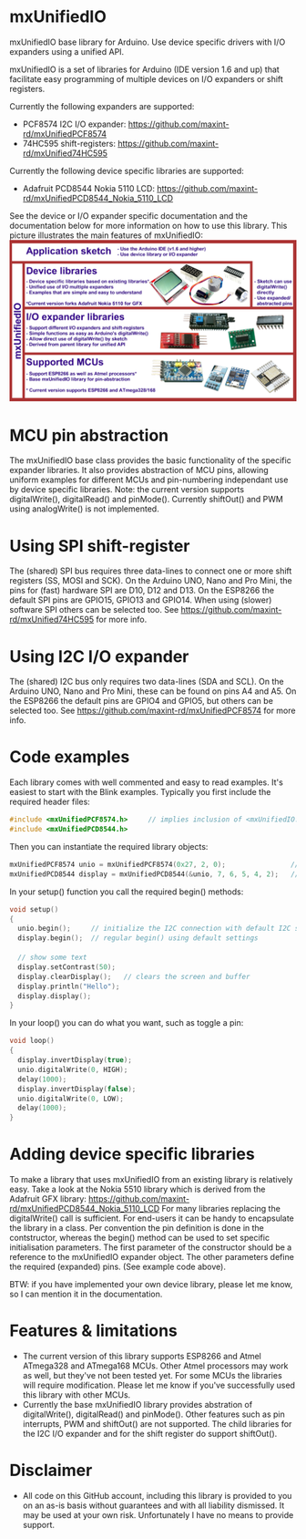 # mxUnifiedIO
mxUnifiedIO base library for Arduino. Use device specific drivers with I/O expanders using a unified API.

mxUnifiedIO is a set of libraries for Arduino (IDE version 1.6 and up) that facilitate easy programming of
multiple devices on I/O expanders or shift registers.

Currently the following expanders are supported:
- PCF8574 I2C I/O expander: https://github.com/maxint-rd/mxUnifiedPCF8574
- 74HC595 shift-registers: https://github.com/maxint-rd/mxUnified74HC595

Currently the following device specific libraries are supported:
- Adafruit PCD8544 Nokia 5110 LCD: https://github.com/maxint-rd/mxUnifiedPCD8544_Nokia_5110_LCD

See the device or I/O expander specific documentation and the documentation below for more information on how to use this library.
This picture illustrates the main features of mxUnifiedIO:
![mxUnifiedIO library set](https://github.com/maxint-rd/mxUnifiedIO/blob/master/documentation/libraries.png)


MCU pin abstraction
===================
The mxUnifiedIO base class provides the basic functionality of the specific expander libraries.
It also provides abstraction of MCU pins, allowing uniform examples for different MCUs and
pin-numbering independant use by device specific libraries.
Note: the current version supports digitalWrite(), digitalRead() and pinMode(). Currently shiftOut()
and PWM using analogWrite() is not implemented.

Using SPI shift-register
========================
The (shared) SPI bus requires three data-lines to connect one or more shift
registers (SS, MOSI and SCK).
On the Arduino UNO, Nano and Pro Mini, the pins for (fast) hardware SPI are
D10, D12 and D13. On the ESP8266 the default SPI pins are GPIO15, GPIO13 and
GPIO14. When using (slower) software SPI others can be selected too.
See https://github.com/maxint-rd/mxUnified74HC595 for more info.


Using I2C I/O expander
======================
The (shared) I2C bus only requires two data-lines (SDA and SCL).
On the Arduino UNO, Nano and Pro Mini, these can be found on pins A4 and A5.
On the ESP8266 the default pins are GPIO4 and GPIO5, but others can be
selected too.
See https://github.com/maxint-rd/mxUnifiedPCF8574 for more info.


Code examples
=============
Each library comes with well commented and easy to read examples. It's easiest to
start with the Blink examples. Typically you first include the required header files:
```c++
#include <mxUnifiedPCF8574.h>     // implies inclusion of <mxUnifiedIO.h>
#include <mxUnifiedPCD8544.h>
```

Then you can instantiate the required library objects:
```c++
mxUnifiedPCF8574 unio = mxUnifiedPCF8574(0x27, 2, 0);                // on ESP8266 you can other pins
mxUnifiedPCD8544 display = mxUnifiedPCD8544(&unio, 7, 6, 5, 4, 2);   // best pins for the LCD expander
```

In your setup() function you call the required begin() methods:
```c++
void setup()
{
  unio.begin();     // initialize the I2C connection with default I2C speed. 
  display.begin();  // regular begin() using default settings

  // show some text
  display.setContrast(50);
  display.clearDisplay();   // clears the screen and buffer
  display.println("Hello");
  display.display();
}
```

In your loop() you can do what you want, such as toggle a pin:
```c++
void loop()
{
  display.invertDisplay(true);
  unio.digitalWrite(0, HIGH);
  delay(1000); 
  display.invertDisplay(false);
  unio.digitalWrite(0, LOW);
  delay(1000); 
}
```


Adding device specific libraries
================================
To make a library that uses mxUnifiedIO from an existing library is relatively
easy. Take a look at the Nokia 5510 library which is derived from the Adafruit GFX
library: https://github.com/maxint-rd/mxUnifiedPCD8544_Nokia_5110_LCD
For many libraries replacing the digitalWrite() call is sufficient.
For end-users it can be handy to encapsulate the library in a class.
Per convention the pin definition is done in the contstructor, whereas the begin()
method can be used to set specific initialisation parameters. The first parameter
of the constructor should be a reference to the mxUnifiedIO expander object. The
other parameters define the required (expanded) pins. (See example code above).

BTW: if you have implemented your own device library, please let me know, so I can
mention it in the documentation.


Features & limitations
======================
- The current version of this library supports ESP8266 and Atmel ATmega328 and ATmega168 MCUs. Other Atmel processors may work as well, but they've not been tested yet. For some MCUs the libraries will require modification. Please let me know if you've successfully used this library with other MCUs.
- Currently the base mxUnifiedIO library provides abstration of digitalWrite(), digitalRead() and pinMode(). Other features such as pin interrupts, PWM and shiftOut() are not supported. The child libraries for the I2C I/O expander and for the shift register do support shiftOut().


Disclaimer
============
- All code on this GitHub account, including this library is provided to you on an as-is basis without guarantees and with all liability dismissed. It may be used at your own risk. Unfortunately I have no means to provide support.
